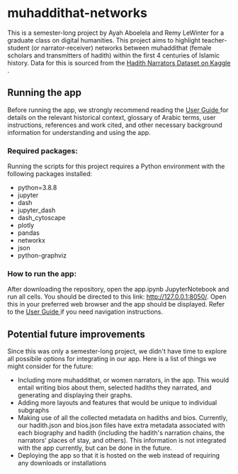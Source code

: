 # muhaddithat-networks

This is a semester-long project by Ayah Aboelela and Remy LeWinter for a graduate class on digital humanities. This project aims to highlight teacher-student (or narrator-receiver) networks between muhaddithat (female scholars and transmitters of hadith) within the first 4 centuries of Islamic history. Data for this is sourced from the <a href="https://www.kaggle.com/fahd09/hadith-narrators" title="A2"> Hadith Narrators Dataset on Kaggle </a>.

## Running the app

Before running the app, we strongly recommend reading the <a href="https://github.com/muhaddithat/muhaddithat-networks/blob/main/userguide.pdf" title="A2"> User Guide </a> for details on the relevant historical context, glossary of Arabic terms, user instructions, references and work cited, and other necessary background information for understanding and using the app. 

### Required packages:

Running the scripts for this project requires a Python environment with the following packages installed:

- python=3.8.8
- jupyter
- dash
- jupyter_dash
- dash_cytoscape
- plotly
- pandas
- networkx
- json
- python-graphviz

### How to run the app:

After downloading the repository, open the app.ipynb JupyterNotebook and run all cells. You should be directed to this link: http://127.0.0.1:8050/. Open this in your preferred web browser and the app should be displayed. Refer to the <a href="https://github.com/muhaddithat/muhaddithat-networks/blob/main/userguide.pdf" title="A2"> User Guide </a> if you need navigation instructions. 

## Potential future improvements

Since this was only a semester-long project, we didn't have time to explore all possibile options for integrating in our app. Here is a list of things we might consider for the future:
- Including more muhaddithat, or women narrators, in the app. This would entail writing bios about them, selected hadiths they narrated, and generating and displaying their graphs.
- Adding more layouts and features that would be unique to individual subgraphs
- Making use of all the collected metadata on hadiths and bios. Currently, our hadith.json and bios.json files have extra metadata associated with each biography and hadith (including the hadith's narration chains, the narrators' places of stay, and others). This information is not integrated with the app currently, but can be done in the future.
- Deploying the app so that it is hosted on the web instead of requiring any downloads or installations
